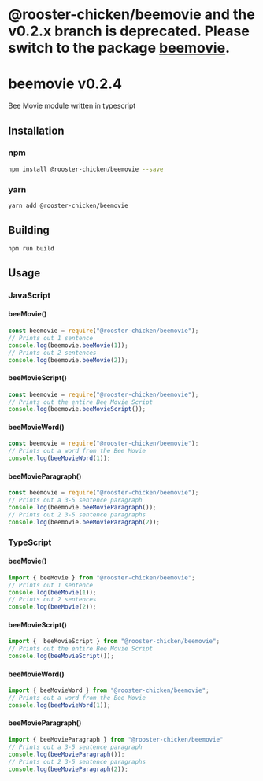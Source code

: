 # @rooster-chicken/beemovie and the v0.2.x branch is deprecated. Please switch to the package [beemovie](https://www.npmjs.com/package/beemovie).

# beemovie v0.2.4
Bee Movie module written in typescript

## Installation

### npm

```sh
npm install @rooster-chicken/beemovie --save
```

### yarn

```sh
yarn add @rooster-chicken/beemovie
```

## Building

```sh
npm run build
```

## Usage

### JavaScript

#### beeMovie()

```javascript
const beemovie = require("@rooster-chicken/beemovie");
// Prints out 1 sentence
console.log(beemovie.beeMovie(1));
// Prints out 2 sentences
console.log(beemovie.beeMovie(2));
```

#### beeMovieScript()

```javascript
const beemovie = require("@rooster-chicken/beemovie");
// Prints out the entire Bee Movie Script
console.log(beemovie.beeMovieScript());
```

#### beeMovieWord()

```javascript
const beemovie = require("@rooster-chicken/beemovie");
// Prints out a word from the Bee Movie
console.log(beeMovieWord(1));
```

#### beeMovieParagraph()

```javascript
const beemovie = require("@rooster-chicken/beemovie");
// Prints out a 3-5 sentence paragraph
console.log(beemovie.beeMovieParagraph());
// Prints out 2 3-5 sentence paragraphs
console.log(beemovie.beeMovieParagraph(2));
```

### TypeScript

#### beeMovie()

```typescript
import { beeMovie } from "@rooster-chicken/beemovie";
// Prints out 1 sentence
console.log(beeMovie(1));
// Prints out 2 sentences
console.log(beeMovie(2));
```

#### beeMovieScript()

```typescript
import {  beeMovieScript } from "@rooster-chicken/beemovie";
// Prints out the entire Bee Movie Script
console.log(beeMovieScript());
```

#### beeMovieWord()

```typescript
import { beeMovieWord } from "@rooster-chicken/beemovie";
// Prints out a word from the Bee Movie
console.log(beeMovieWord(1));
```

#### beeMovieParagraph()

```typescript
import { beeMovieParagraph } from "@rooster-chicken/beemovie"
// Prints out a 3-5 sentence paragraph
console.log(beeMovieParagraph());
// Prints out 2 3-5 sentence paragraphs
console.log(beeMovieParagraph(2));
```
